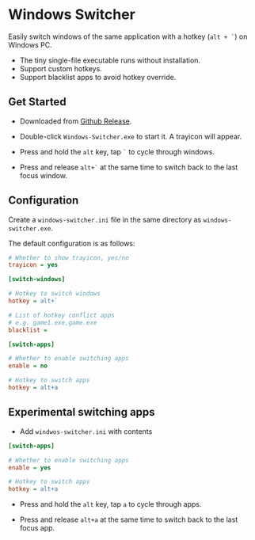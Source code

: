 # Windows Switcher

Easily switch windows of the same application with a hotkey (``` alt + ` ```) on Windows PC.

- The tiny single-file executable runs without installation.
- Support custom hotkeys.
- Support blacklist apps to avoid hotkey override.

## Get Started

- Downloaded from [Github Release](https://github.com/sigoden/windows-switcher/releases).
- Double-click `Windows-Switcher.exe` to start it. A trayicon will appear.

- Press and hold the `alt` key, tap ``` ` ``` to cycle through windows.
- Press and release ``` alt+` ``` at the same time to switch back to the last focus window.

## Configuration

Create a `windows-switcher.ini` file in the same directory as `windows-switcher.exe`.

The default configuration is as follows:

```ini
# Whether to show trayicon, yes/no
trayicon = yes 

[switch-windows]

# Hotkey to switch windows
hotkey = alt+`

# List of hotkey conflict apps
# e.g. game1.exe,game.exe
blacklist =

[switch-apps]

# Whether to enable switching apps
enable = no

# Hotkey to switch apps
hotkey = alt+a
```


## Experimental switching apps

- Add `windwos-switcher.ini` with contents

```ini
[switch-apps]

# Whether to enable switching apps
enable = yes

# Hotkey to switch apps
hotkey = alt+a
```

- Press and hold the `alt` key, tap `a` to cycle through apps.

- Press and release `alt+a` at the same time to switch back to the last focus app.